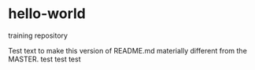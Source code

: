 # hello-world
training repository

Test text to make this version of README.md materially different from the MASTER. 
test test test
